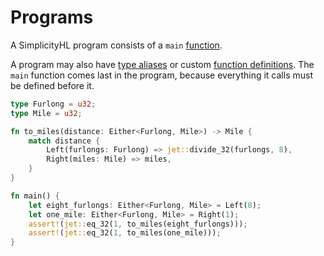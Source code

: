 # Programs

A SimplicityHL program consists of a `main` [function](./function.md).

A program may also have [type aliases](./type_alias.md) or custom [function definitions](./function.md).
The `main` function comes last in the program, because everything it calls must be defined before it.

```rust
type Furlong = u32;
type Mile = u32;

fn to_miles(distance: Either<Furlong, Mile>) -> Mile {
    match distance {
        Left(furlongs: Furlong) => jet::divide_32(furlongs, 8),
        Right(miles: Mile) => miles,
    }
}

fn main() {
    let eight_furlongs: Either<Furlong, Mile> = Left(8);
    let one_mile: Either<Furlong, Mile> = Right(1);
    assert!(jet::eq_32(1, to_miles(eight_furlongs)));
    assert!(jet::eq_32(1, to_miles(one_mile)));
}
```
